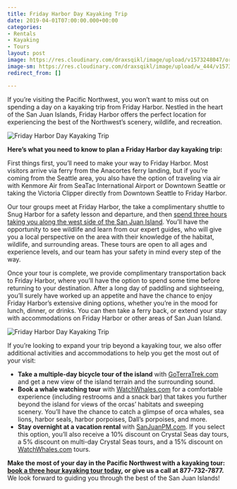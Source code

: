```yaml
---
title: Friday Harbor Day Kayaking Trip
date: 2019-04-01T07:00:00.000+00:00
categories:
- Rentals
- Kayaking
- Tours
layout: post
image: https://res.cloudinary.com/draxsqikl/image/upload/v1573248047/orca-territory-1_wvqgpa.jpg
image-sm: https://res.cloudinary.com/draxsqikl/image/upload/w_444/v1573248047/orca-territory-1_wvqgpa.jpg
redirect_from: []

---
```

If you’re visiting the Pacific Northwest, you won’t want to miss out on spending a day on a kayaking trip from Friday Harbor. Nestled in the heart of the San Juan Islands, Friday Harbor offers the perfect location for experiencing the best of the Northwest’s scenery, wildlife, and recreation.

![Friday Harbor Day Kayaking Trip]({{site.baseurl}}/uploads/0019.jpg "Friday Harbor Day Kayaking Trip")

**Here’s what you need to know to plan a Friday Harbor day kayaking trip:**

First things first, you’ll need to make your way to Friday Harbor. Most visitors arrive via ferry from the Anacortes ferry landing, but if you’re coming from the Seattle area, you also have the option of traveling via air with Kenmore Air from SeaTac International Airport or Downtown Seattle or taking the Victoria Clipper directly from Downtown Seattle to Friday Harbor.

Our tour groups meet at Friday Harbor, the take a complimentary shuttle to Snug Harbor for a safety lesson and departure, and then [spend three hours taking you along the west side of the San Juan Island](https://www.crystalseas.com/cs-sj-tour-3hour.htm). You’ll have the opportunity to see wildlife and learn from our expert guides, who will give you a local perspective on the area with their knowledge of the habitat, wildlife, and surrounding areas. These tours are open to all ages and experience levels, and our team has your safety in mind every step of the way.

Once your tour is complete, we provide complimentary transportation back to Friday Harbor, where you’ll have the option to spend some time before returning to your destination. After a long day of paddling and sightseeing, you’ll surely have worked up an appetite and have the chance to enjoy Friday Harbor’s extensive dining options, whether you’re in the mood for lunch, dinner, or drinks. You can then take a ferry back, or extend your stay with accommodations on Friday Harbor or other areas of San Juan Island.

![Friday Harbor Day Kayaking Trip]({{site.baseurl}}/uploads/0030.jpg "Friday Harbor Day Kayaking Trip")

If you’re looking to expand your trip beyond a kayaking tour, we also offer additional activities and accommodations to help you get the most out of your visit:

* **Take a multiple-day bicycle tour of the island** with [GoTerraTrek.com](https://www.goterratrek.com/) and get a new view of the island terrain and the surrounding sound.
* **Book a whale watching tour** with [WatchWhales.com](https://www.watchwhales.com/) for a comfortable experience (including restrooms and a snack bar) that takes you further beyond the island for views of the orcas’ habitats and sweeping scenery. You’ll have the chance to catch a glimpse of orca whales, sea lions, harbor seals, harbor porpoises, Dall’s porpoises, and more.
* **Stay overnight at a vacation rental** with [SanJuanPM.com](https://www.sanjuanpm.com/). If you select this option, you’ll also receive a 10% discount on Crystal Seas day tours, a 5% discount on multi-day Crystal Seas tours, and a 15% discount on [WatchWhales.com](https://www.watchwhales.com/) tours.

**Make the most of your day in the Pacific Northwest with a kayaking tour:** [**book a three hour kayaking tour today**](https://www.crystalseas.com/cs-sj-tour-3hour.htm)**, or give us a call at 877-732-7877.** We look forward to guiding you through the best of the San Juan Islands!
